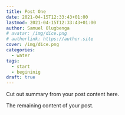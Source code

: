 ```yaml
---
title: Post One
date: 2021-04-15T12:33:43+01:00
lastmod: 2021-04-15T12:33:43+01:00
author: Samuel Olugbenga
# avatar: /img/dice.png
# authorlink: https://author.site
cover: /img/dice.png
categories:
  - water
tags:
  - start
  - begininig
draft: true
---
```


Cut out summary from your post content here.

<!--more-->

The remaining content of your post.
